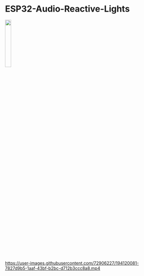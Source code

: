 # ESP32-Audio-Reactive-Lights
<img src="https://user-images.githubusercontent.com/72906227/194121267-a31496d2-0503-42ff-8906-b6d86dc4579d.png" width=20% height=20%>

https://user-images.githubusercontent.com/72906227/194120081-7827d9b5-1aaf-43bf-b2bc-d712b3ccc8a8.mp4

